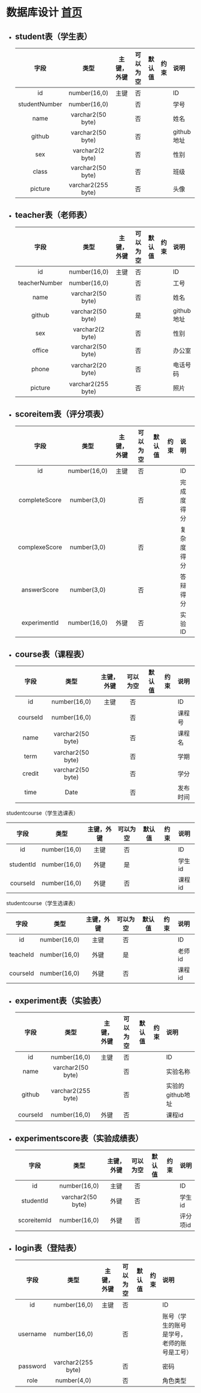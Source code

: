 ﻿﻿<!-- markdownlint-disable MD033-->
<!-- 禁止MD033类型的警告 https://www.npmjs.com/package/markdownlint -->

# 数据库设计 [首页](./README.md)
    
<div id="student"></div>

- ## student表（学生表）

    |字段|类型|主键，外键|可以为空|默认值|约束|说明|
    |:-------:|:-------------:|:------:|:----:|:---:|:----:|:----------|
    |id|number(16,0)|主键|否| | | ID|
    |studentNumber|number(16,0)| |否| | | 学号|
    |name|varchar2(50 byte)| |否| | | 姓名|
    |github|varchar2(50 byte)| |否| | | github地址|
    |sex|varchar2(2 byte)| |否| | | 性别|
    |class|varchar2(50 byte)| |否| | |班级|
    |picture|varchar2(255 byte)| |否| | |头像|

<div id="teacher"></div>

- ## teacher表（老师表）

    |字段|类型|主键，外键|可以为空|默认值|约束|说明|
    |:-------:|:-------------:|:------:|:----:|:---:|:----:|:----------|
    |id|number(16,0)|主键|否| | | ID|
    |teacherNumber|number(16,0)| |否| | | 工号|
    |name|varchar2(50 byte)| |否| | | 姓名|
    |github|varchar2(50 byte)| |是| | | github地址|
    |sex|varchar2(2 byte)| |否| | | 性别|
    |office|varchar2(50 byte)| |否| | | 办公室|
    |phone|varchar2(20 byte)| |否| | | 电话号码|
    |picture|varchar2(255 byte)| |否| | | 照片|

<div id="scoreitem"></div>

- ## scoreitem表（评分项表）

     |字段|类型|主键，外键|可以为空|默认值|约束|说明|
     |:-------:|:-------------:|:------:|:----:|:---:|:----:|:----------|
     |id|number(16,0)|主键|否| | | ID|
     |completeScore|number(3,0)| |否| | | 完成度得分|
     |complexeScore|number(3,0)| |否| | | 复杂度得分|
     |answerScore|number(3,0)| |否| | | 答辩得分|
     |experimentId|number(16,0)| 外键|否| | | 实验ID|

- ## course表（课程表）

    |字段|类型|主键，外键|可以为空|默认值|约束|说明|
    |:-------:|:-------------:|:------:|:----:|:---:|:----:|:----------|
    |id|number(16,0)|主键|否| | | ID|
    |courseId|number(16,0)||否| | | 课程号|
    |name|varchar2(50 byte)| |否|| | 课程名|
    |term|varchar2(50 byte)| |否|| | 学期|
    |credit|varchar2(50 byte)| |否|| | 学分|
    |time|Date| |否|| | 发布时间|
    
<div id="studentcourse></div>

- ## studentcourse（学生选课表）

    |字段|类型|主键，外键|可以为空|默认值|约束|说明|
    |:-------:|:-------------:|:------:|:----:|:---:|:----:|:----------|
    |id|number(16,0)|主键|否| | | ID|
    |studentId|number(16,0)|外键 |是| | | 学生id|
    |courseId|number(16,0)| 外键|否| | | 课程id|

<div id="teachercourse></div>

- ## studentcourse（学生选课表）

    |字段|类型|主键，外键|可以为空|默认值|约束|说明|
    |:-------:|:-------------:|:------:|:----:|:---:|:----:|:----------|
    |id|number(16,0)|主键|否| | | ID|
    |teacheId|number(16,0)|外键 |是| | | 老师id|
    |courseId|number(16,0)| 外键|否| | | 课程id|
    
<div id="experiment"></div>

- ## experiment表（实验表）

    |字段|类型|主键，外键|可以为空|默认值|约束|说明|
    |:-------:|:-------------:|:------:|:----:|:---:|:----:|:----------|
    |id|number(16,0)|主键|否| | | ID|
    |name|varchar2(50 byte)| |否| | | 实验名称|
    |github|varchar2(255 byte)| |否| | | 实验的github地址|
    |courseId|number(16,0)| 外键|否| | |课程id|
    
<div id="experimentscore"></div>

- ## experimentscore表（实验成绩表）

    |字段|类型|主键，外键|可以为空|默认值|约束|说明|
    |:-------:|:-------------:|:------:|:----:|:---:|:----:|:----------|
    |id|number(16,0)|主键|否| | | ID|
    |studentId|varchar2(50 byte)|外键|否| | | 学生id|
    |scoreitemId|number(16,0)| 外键|否| | |评分项id|
    
<div id="login"></div>

- ## login表（登陆表）
   
    |字段|类型|主键，外键|可以为空|默认值|约束|说明|
    |:-------:|:-------------:|:------:|:----:|:---:|:----:|:----------|
    |id|number(16,0)|主键|否| | | ID|
    |username|number(16,0)| |否| | | 账号（学生的账号是学号，老师的账号是工号）|
    |password|varchar2(255 byte)| |否| | | 密码|
    |role|number(4,0)| |否| | | 角色类型|  
